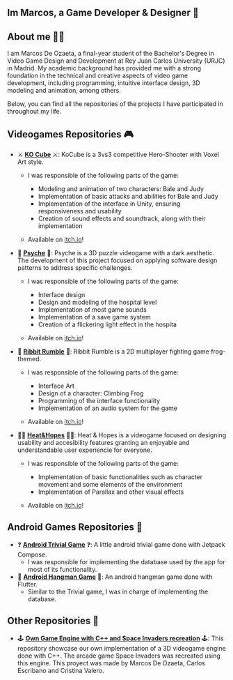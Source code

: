 ## Im Marcos, a Game Developer & Designer 👋

## About me 🧑‍💻

I am Marcos De Ozaeta, a final-year student of the Bachelor's Degree in Video Game Design and Development at Rey Juan Carlos University (URJC) in Madrid. My academic background has provided me with a strong foundation in the technical and creative aspects of video game development, including programming, intuitive interface design, 3D modeling and animation, among others.

Below, you can find all the repositories of the projects I have participated in throughout my life.

## Videogames Repositories 🎮
- ⚔️ **[KO Cube](https://github.com/FlatWall-Games/KO-Cube)** ⚔️: KoCube is a 3vs3 competitive Hero-Shooter with Voxel Art style.
  - I was responsible of the following parts of the game:
    - Modeling and animation of two characters: Bale and Judy
    - Implementation of basic attacks and abilities for Bale and Judy
    - Implementation of the interface in Unity, ensuring responsiveness and usability
    - Creation of sound effects and soundtrack, along with their implementation
      
  - Available on [itch.io](https://flatwall-games.itch.io/kocube)!

- 🔦 **[Psyche](https://github.com/Mdoc14/Psyche)** 🔦: Psyche is a 3D puzzle videogame with a dark aesthetic. The development of this project focused on applying software design patterns to address specific challenges.
  - I was responsible of the following parts of the game:
    - Interface design
    - Design and modeling of the hospital level
    - Implementation of most game sounds
    - Implementation of a save game system
    - Creation of a flickering light effect in the hospita
      
  - Available on [itch.io](https://sebas-cvz.itch.io/psyche)!

- 🐸 **[Ribbit Rumble](https://github.com/carlossantayana/JeR_RibbitRumble)** 🐸: Ribbit Rumble is a 2D multiplayer fighting game frog-themed.
  - I was responsible of the following parts of the game:
    - Interface Art
    - Design of a character: Climbing Frog
    - Programming of the interface functionality
    - Implementation of an audio system for the game
      
  - Available on [itch.io](https://brillbucketgames.itch.io/ribbit-rumble)!

- 🧑‍🚀 **[Heat&Hopes](https://github.com/Sebastian02L/Heat-Hopes)** 🧑‍🚀: Heat & Hopes is a videogame focused on designing usability and accesibility features granting an enjoyable and understandable user experiencie for everyone.
  - I was responsible of the following parts of the game:
    - Implementation of basic functionalities such as character movement and some elements of the environment
    - Implementation of Parallax and other visual effects
      
  - Available on [itch.io](https://sebas-cvz.itch.io/heat-hopes)!
    
## Android Games Repositories 📱
- ❓ **[Android Trivial Game](https://github.com/Sebastian02L/AndroidTrivialGame)** ❓: A little android trivial game done with Jetpack Compose.
  - I was responsible for implementing the database used by the app for most of its functionality.
- 💭 **[Android Hangman Game](https://github.com/Sebastian02L/AndroidHangmanGame)** 💭: An android hangman game done with Flutter.
  - Similar to the Trivial game, I was in charge of implementing the database.
 
## Other Repositories 🤩
- 🕹️ **[Own Game Engine with C++ and Space Invaders recreation]([https://github.com/CarlosEscribanoGonzalez/Space-Invaders])** 🕹️: This repository showcase our own implementation of a 3D videogame engine done with C++. The arcade game Space Invaders was recreated using this engine. This proyect was made by Marcos De Ozaeta, Carlos Escribano and Cristina Valero.
